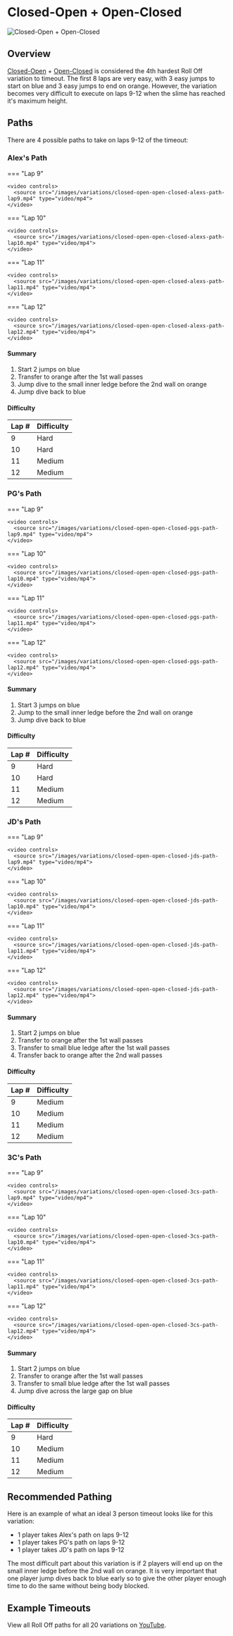 # Closed-Open + Open-Closed

![Closed-Open + Open-Closed](../images/variations/closed-open-open-closed.jpg)

## Overview

[Closed-Open](../rolls/closed-open-open-closed.md#orange) + [Open-Closed](../rolls/closed-open-open-closed.md#blue) is considered the 4th hardest Roll Off variation to timeout. The first 8 laps are very easy, with 3 easy jumps to start on blue and 3 easy jumps to end on orange. However, the variation becomes very difficult to execute on laps 9-12 when the slime has reached it's maximum height.

## Paths

There are 4 possible paths to take on laps 9-12 of the timeout:

### Alex's Path

=== "Lap 9"

    <video controls>
      <source src="/images/variations/closed-open-open-closed-alexs-path-lap9.mp4" type="video/mp4">
    </video>

=== "Lap 10"

    <video controls>
      <source src="/images/variations/closed-open-open-closed-alexs-path-lap10.mp4" type="video/mp4">
    </video>

=== "Lap 11"

    <video controls>
      <source src="/images/variations/closed-open-open-closed-alexs-path-lap11.mp4" type="video/mp4">
    </video>

=== "Lap 12"

    <video controls>
      <source src="/images/variations/closed-open-open-closed-alexs-path-lap12.mp4" type="video/mp4">
    </video>

#### Summary

1. Start 2 jumps on blue
2. Transfer to orange after the 1st wall passes
3. Jump dive to the small inner ledge before the 2nd wall on orange
4. Jump dive back to blue

#### Difficulty

| Lap # | Difficulty |
| ----- | ---------- |
| 9     | Hard       |
| 10    | Hard       |
| 11    | Medium     |
| 12    | Medium     |

### PG's Path

=== "Lap 9"

    <video controls>
      <source src="/images/variations/closed-open-open-closed-pgs-path-lap9.mp4" type="video/mp4">
    </video>

=== "Lap 10"

    <video controls>
      <source src="/images/variations/closed-open-open-closed-pgs-path-lap10.mp4" type="video/mp4">
    </video>

=== "Lap 11"

    <video controls>
      <source src="/images/variations/closed-open-open-closed-pgs-path-lap11.mp4" type="video/mp4">
    </video>

=== "Lap 12"

    <video controls>
      <source src="/images/variations/closed-open-open-closed-pgs-path-lap12.mp4" type="video/mp4">
    </video>

#### Summary

1. Start 3 jumps on blue
2. Jump to the small inner ledge before the 2nd wall on orange
3. Jump dive back to blue

#### Difficulty

| Lap # | Difficulty |
| ----- | ---------- |
| 9     | Hard       |
| 10    | Hard       |
| 11    | Medium     |
| 12    | Medium     |

### JD's Path

=== "Lap 9"

    <video controls>
      <source src="/images/variations/closed-open-open-closed-jds-path-lap9.mp4" type="video/mp4">
    </video>

=== "Lap 10"

    <video controls>
      <source src="/images/variations/closed-open-open-closed-jds-path-lap10.mp4" type="video/mp4">
    </video>

=== "Lap 11"

    <video controls>
      <source src="/images/variations/closed-open-open-closed-jds-path-lap11.mp4" type="video/mp4">
    </video>

=== "Lap 12"

    <video controls>
      <source src="/images/variations/closed-open-open-closed-jds-path-lap12.mp4" type="video/mp4">
    </video>

#### Summary

1. Start 2 jumps on blue
2. Transfer to orange after the 1st wall passes
3. Transfer to small blue ledge after the 1st wall passes
4. Transfer back to orange after the 2nd wall passes

#### Difficulty

| Lap # | Difficulty |
| ----- | ---------- |
| 9     | Medium     |
| 10    | Medium     |
| 11    | Medium     |
| 12    | Medium     |

### 3C's Path

=== "Lap 9"

    <video controls>
      <source src="/images/variations/closed-open-open-closed-3cs-path-lap9.mp4" type="video/mp4">
    </video>

=== "Lap 10"

    <video controls>
      <source src="/images/variations/closed-open-open-closed-3cs-path-lap10.mp4" type="video/mp4">
    </video>

=== "Lap 11"

    <video controls>
      <source src="/images/variations/closed-open-open-closed-3cs-path-lap11.mp4" type="video/mp4">
    </video>

=== "Lap 12"

    <video controls>
      <source src="/images/variations/closed-open-open-closed-3cs-path-lap12.mp4" type="video/mp4">
    </video>

#### Summary

1. Start 2 jumps on blue
2. Transfer to orange after the 1st wall passes
3. Transfer to small blue ledge after the 1st wall passes
4. Jump dive across the large gap on blue

#### Difficulty

| Lap # | Difficulty |
| ----- | ---------- |
| 9     | Hard       |
| 10    | Medium     |
| 11    | Medium     |
| 12    | Medium     |

## Recommended Pathing

Here is an example of what an ideal 3 person timeout looks like for this variation:

* 1 player takes Alex's path on laps 9-12
* 1 player takes PG's path on laps 9-12
* 1 player takes JD's path on laps 9-12

The most difficult part about this variation is if 2 players will end up on the small inner ledge before the 2nd wall on orange. It is very important that one player jump dives back to blue early so to give the other player enough time to do the same without being body blocked.

## Example Timeouts

View all Roll Off paths for all 20 variations on [YouTube](https://www.youtube.com/playlist?list=PLG_QNSp9ZgJLWYSNl4vY26VJCZeOQHO1F).
